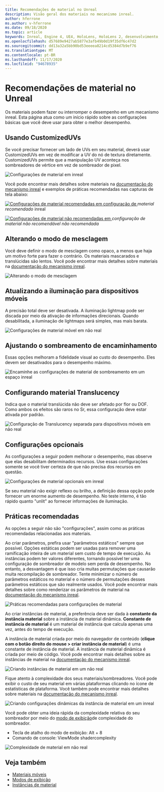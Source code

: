 ```yaml
---
title: Recomendações de material no Unreal
description: Visão geral dos materiais no mecanismo inreal.
author: hferrone
ms.author: v-hferrone
ms.date: 09/18/2020
ms.topic: article
keywords: Inreal, Engine 4, UE4, HoloLens, HoloLens 2, desenvolvimento, materiais, documentação, guias, recursos, hologramas, desenvolvimento de jogos, headset de realidade misturada, headset de realidade mista do Windows, headset da realidade virtual
ms.openlocfilehash: d57689e9427ab5877e3afb49b0d19f35df6c47d2
ms.sourcegitcommit: dd13a32a5bb90bd53eeeea8214cd5384d7b9ef76
ms.translationtype: MT
ms.contentlocale: pt-BR
ms.lasthandoff: 11/17/2020
ms.locfileid: "94678935"
---
```

# <a name="material-recommendations-in-unreal"></a>Recomendações de material no Unreal

Os materiais podem fazer ou interromper o desempenho em um mecanismo inreal. Esta página atua como um início rápido sobre as configurações básicas que você deve usar para obter o melhor desempenho.

## <a name="using-customizeduvs"></a>Usando CustomizedUVs

Se você precisar fornecer um lado de UVs em seu material, deverá usar CustomizedUVs em vez de modificar a UV do nó de textura diretamente. CustomizedUVs permite que a manipulação UV aconteça nos sombreadores de vértice em vez de sombreador de pixel. 

![Configurações de material em inreal](images/unreal-materials-img-01c.png)

Você pode encontrar mais detalhes sobre materiais na [documentação do mecanismo inreal](https://docs.unrealengine.com/Platforms/Mobile/Materials/index.html) e exemplos de práticas recomendadas nas capturas de tela abaixo:

[ ![ Configurações de material recomendadas em ](images/unreal-materials-img-01.png) configuração de ](images/unreal-materials-img-01.png#lightbox) 
 *material recomendado* inreal

[ ![ Configurações de material não recomendadas em ](images/unreal-materials-img-01b.png) ](images/unreal-materials-img-01b.png#lightbox) 
 *configuração de material não recomendável não recomendada*

## <a name="changing-blend-mode"></a>Alterando o modo de mesclagem

Você deve definir o modo de mesclagem como opaco, a menos que haja um motivo forte para fazer o contrário. Os materiais mascarados e translúcidas são lentos. Você pode encontrar mais detalhes sobre materiais na [documentação do mecanismo inreal](https://docs.unrealengine.com/Platforms/Mobile/Materials/index.html).

![Alterando o modo de mesclagem](images/unreal-materials-img-02.jpg)

## <a name="updating-lighting-for-mobile"></a>Atualizando a iluminação para dispositivos móveis

A precisão total deve ser desativada. A iluminação lightmap pode ser discada por meio da ativação de informações direcionais. Quando desabilitada, a iluminação de lightmaps será simples, mas mais barata.

![Configurações de material móvel em não real](images/unreal-materials-img-03.jpg)

## <a name="adjusting-forward-shading"></a>Ajustando o sombreamento de encaminhamento

Essas opções melhoram a fidelidade visual ao custo do desempenho. Eles devem ser desativados para o desempenho máximo.

![Encaminhe as configurações de material de sombreamento em um espaço inreal](images/unreal-materials-img-04.jpg)

## <a name="setting-material-translucency"></a>Configurando material Translucency

Indica que o material translúcida não deve ser afetado por flor ou DOF. Como ambos os efeitos são raros no Sr, essa configuração deve estar ativada por padrão.

![Configuração de Translucency separada para dispositivos móveis em não real](images/unreal-materials-img-05.jpg)

## <a name="optional-settings"></a>Configurações opcionais

As configurações a seguir podem melhorar o desempenho, mas observe que elas desabilitam determinados recursos. Use essas configurações somente se você tiver certeza de que não precisa dos recursos em questão.

![Configurações de material opcionais em inreal](images/unreal-materials-img-06.jpg)

Se seu material não exigir reflexo ou brilho, a definição dessa opção pode fornecer um enorme aumento de desempenho. No teste interno, é tão rápido quanto "unlit" ao fornecer informações de iluminação.

## <a name="best-practices"></a>Práticas recomendadas

As opções a seguir não são "configurações", assim como as práticas recomendadas relacionadas aos materiais.

Ao criar parâmetros, prefira usar "parâmetros estáticos" sempre que possível. Opções estáticas podem ser usadas para remover uma ramificação inteira de um material sem custo de tempo de execução. As instâncias podem ter valores diferentes, tornando possível ter uma configuração de sombreador de modelo sem perda de desempenho. No entanto, a desvantagem é que isso cria muitas permutações que causarão muita recompilação de sombreador. Tente minimizar o número de parâmetros estáticos no material e o número de permutações desses parâmetros estáticos que são realmente usados. Você pode encontrar mais detalhes sobre como renderizar os parâmetros de material na [documentação do mecanismo inreal](https://docs.unrealengine.com/Engine/Rendering/Materials/ExpressionReference/Parameters/index.html#staticswitchparameter).

![Práticas recomendadas para configurações de material](images/unreal-materials-img-07.jpg)

Ao criar instâncias de material, a preferência deve ser dada à **constante da instância material** sobre a instância de material dinâmica. **Constante de instância de material** é um material de instância que calcula apenas uma vez, antes do tempo de execução.

A instância de material criada por meio do navegador de conteúdo (**clique com o botão direito do mouse > criar instância de material**) é uma constante de instância de material. A instância de material dinâmica é criada por meio de código. Você pode encontrar mais detalhes sobre as instâncias de material na [documentação do mecanismo inreal](https://docs.unrealengine.com/Engine/Rendering/Materials/MaterialInstances/index.html).

![Criando instâncias de material em um não real](images/unreal-materials-img-08.png)

Fique atento à complexidade dos seus materiais/sombreadores. Você pode exibir o custo de seu material em várias plataformas clicando no ícone de estatísticas de plataforma. Você também pode encontrar mais detalhes sobre materiais na [documentação do mecanismo inreal](https://docs.unrealengine.com/Platforms/Mobile/Materials/index.html).

![Criando configurações dinâmicas da instância de material em um inreal](images/unreal-materials-img-09.png)

Você pode obter uma ideia rápida da complexidade relativa do seu sombreador por meio do [modo de exibição](https://docs.unrealengine.com/Engine/UI/LevelEditor/Viewports/ViewModes/index.html)de complexidade do sombreador.

* Tecla de atalho do modo de exibição: Alt + 8
* Comando de console: ViewMode shadercomplexity

![Complexidade de material em não real](images/unreal-materials-img-10.png)

## <a name="see-also"></a>Veja também
* [Materiais móveis](https://docs.unrealengine.com/Platforms/Mobile/Materials/index.html)
* [Modos de exibição](https://docs.unrealengine.com/Engine/UI/LevelEditor/Viewports/ViewModes/index.html)
* [Instâncias de material](https://docs.unrealengine.com/Engine/Rendering/Materials/MaterialInstances/index.html)
